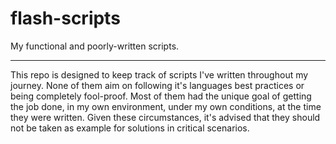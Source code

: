 # flash-scripts

My functional and poorly-written scripts.

---

This repo is designed to keep track of scripts I've written throughout my journey. None of them aim on following it's languages best practices or being completely fool-proof. Most of them had the unique goal of getting the job done, in my own environment, under my own conditions, at the time they were written. Given these circumstances, it's advised that they should not be taken as example for solutions in critical scenarios.
